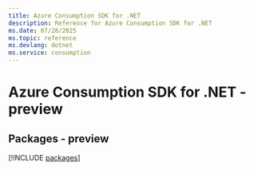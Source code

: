 ```yaml
---
title: Azure Consumption SDK for .NET
description: Reference for Azure Consumption SDK for .NET
ms.date: 07/28/2025
ms.topic: reference
ms.devlang: dotnet
ms.service: consumption
---
```

# Azure Consumption SDK for .NET - preview
## Packages - preview
[!INCLUDE [packages](consumption-index.md)]